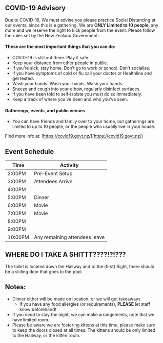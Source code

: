 ## COVID-19 Advisory

Due to COVID-19, We must advise you please practice Social Distancing at our events, since this is a gathering. We are **ONLY Limited to 10 people**, any more and we reserve the right to kick people from the event. Please follow the rules set by the New Zealand Government:

#### These are the most important things that you can do:

 * COVID-19 is still out there. Play it safe.
 * Keep your distance from other people in public.
 * If you’re sick, stay home. Don’t go to work or school. Don’t socialise.
 * If you have symptoms of cold or flu call your doctor or Healthline and get tested.
 * Wash your hands. Wash your hands. Wash your hands. 
 * Sneeze and cough into your elbow, regularly disinfect surfaces.
 * If you have been told to self-isolate you must do so immediately.
 * Keep a track of where you’ve been and who you’ve seen.
 
#### Gatherings, events, and public venues
 * You can have friends and family over to your home, but gatherings are limited to up to 10 people, or the people who usually live in your house.

Find more info at: [https://covid19.govt.nz/](https://covid19.govt.nz/)

## Event Schedule

| Time | Activity |
|---|---|
| 2:00PM | Pre-Event Setup |
| 3:00PM | Attendees Arrive |
| 4:00PM |  |
| 5:00PM | Dinner |
| 6:00PM | Movie |
| 7:00PM | Movie |
| 8:00PM |  |
| 9:00PM |  |
| 10:00PM | Any remaining attendees leave |

## WHERE DO I TAKE A SHITTT????!?!???

The toilet is located down the Hallway and to the (first) Right, there should be a sliding door that goes to the pool.

## Notes:
 * Dinner either will be made on location, or we will get takeaways.
    * If you have any food allergies (or requirements), **PLEASE** let staff know beforehand!
 * If you *need* to stay the night, we can make arrangements, note that we have limited room.  
 * Please be aware we are fostering kittens at this time, please make sure to keep the doors closed at all times. The kittens should be only limited to the Hallway, or the kitten room.

